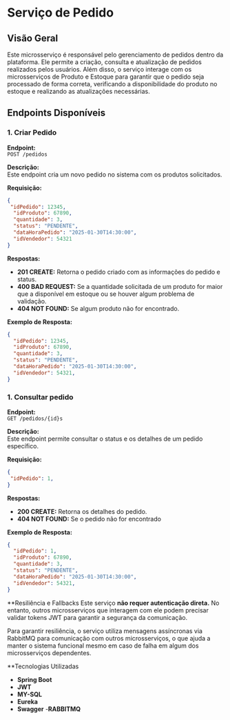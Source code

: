 # Serviço de Pedido

## Visão Geral
Este microsserviço é responsável pelo gerenciamento de pedidos dentro da plataforma. Ele permite a criação, consulta e atualização de pedidos realizados pelos usuários. Além disso, o serviço interage com os microsserviços de Produto e Estoque para garantir que o pedido seja processado de forma correta, verificando a disponibilidade do produto no estoque e realizando as atualizações necessárias.

## Endpoints Disponíveis
### 1. Criar Pedido
**Endpoint:**  
`POST /pedidos`

**Descrição:**  
Este endpoint cria um novo pedido no sistema com os produtos solicitados.


**Requisição:**
```json
{
 "idPedido": 12345,
  "idProduto": 67890,
  "quantidade": 3,
  "status": "PENDENTE",
  "dataHoraPedido": "2025-01-30T14:30:00",
  "idVendedor": 54321
}
```

**Respostas:**
- **201 CREATE:** Retorna o pedido criado com as informações do pedido e status.
- **400 BAD REQUEST:** Se a quantidade solicitada de um produto for maior que a disponível em estoque ou se houver algum problema de validação.
- **404 NOT FOUND:** Se algum produto não for encontrado.

**Exemplo de Resposta:**
```json
{
  "idPedido": 12345,
  "idProduto": 67890,
  "quantidade": 3,
  "status": "PENDENTE",
  "dataHoraPedido": "2025-01-30T14:30:00",
  "idVendedor": 54321,
}
```

### 1. Consultar pedido
**Endpoint:**  
`GET /pedidos/{id}s`

**Descrição:**  
Este endpoint permite consultar o status e os detalhes de um pedido específico.

**Requisição:**

```json
{
 "idPedido": 1,
}
```

**Respostas:**
- **200 CREATE:** Retorna os detalhes do pedido.
- **404 NOT FOUND:** Se o pedido não for encontrado
  

**Exemplo de Resposta:**
```json
{
  "idPedido": 1,
  "idProduto": 67890,
  "quantidade": 3,
  "status": "PENDENTE",
  "dataHoraPedido": "2025-01-30T14:30:00",
  "idVendedor": 54321,
}
```


**Resiliência e Fallbacks
Este serviço **não requer autenticação direta.** No entanto, outros microsserviços que interagem com ele podem precisar validar tokens JWT para garantir a segurança da comunicação.

Para garantir resiliência, o serviço utiliza mensagens assíncronas via RabbitMQ para comunicação com outros microsserviços, o que ajuda a manter o sistema funcional mesmo em caso de falha em algum dos microsserviços dependentes.

**Tecnologias Utilizadas
- **Spring Boot**
- **JWT**
- **MY-SQL**
- **Eureka**
- **Swagger**
-**RABBITMQ**
